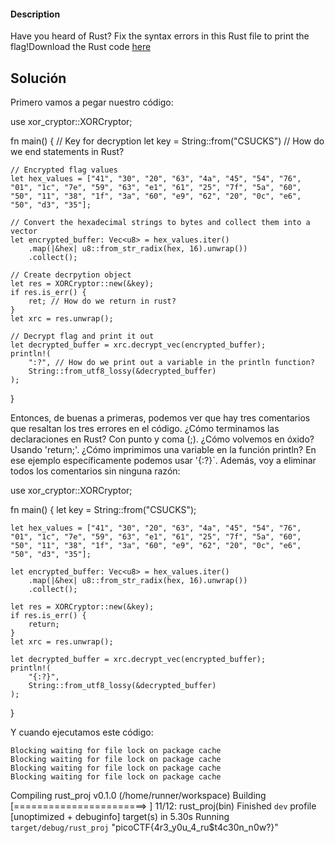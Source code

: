 #### Description

Have you heard of Rust? Fix the syntax errors in this Rust file to print the flag!Download the Rust code [here](https://challenge-files.picoctf.net/c_verbal_sleep/3f0e13f541928f420d9c8c96b06d4dbf7b2fa18b15adbd457108e8c80a1f5883/fixme1.tar.gz)

## Solución

Primero vamos a pegar nuestro código:

use xor_cryptor::XORCryptor;

fn main() {
    // Key for decryption
    let key = String::from("CSUCKS") // How do we end statements in Rust?

    // Encrypted flag values
    let hex_values = ["41", "30", "20", "63", "4a", "45", "54", "76", "01", "1c", "7e", "59", "63", "e1", "61", "25", "7f", "5a", "60", "50", "11", "38", "1f", "3a", "60", "e9", "62", "20", "0c", "e6", "50", "d3", "35"];

    // Convert the hexadecimal strings to bytes and collect them into a vector
    let encrypted_buffer: Vec<u8> = hex_values.iter()
        .map(|&hex| u8::from_str_radix(hex, 16).unwrap())
        .collect();

    // Create decrpytion object
    let res = XORCryptor::new(&key);
    if res.is_err() {
        ret; // How do we return in rust?
    }
    let xrc = res.unwrap();

    // Decrypt flag and print it out
    let decrypted_buffer = xrc.decrypt_vec(encrypted_buffer);
    println!(
        ":?", // How do we print out a variable in the println function? 
        String::from_utf8_lossy(&decrypted_buffer)
    );
}

Entonces, de buenas a primeras, podemos ver que hay tres comentarios que resaltan los tres errores en el código. ¿Cómo terminamos las declaraciones en Rust? Con punto y coma (;). ¿Cómo volvemos en óxido? Usando 'return;'. ¿Cómo imprimimos una variable en la función println? En ese ejemplo específicamente podemos usar '{:?}`. Además, voy a eliminar todos los comentarios sin ninguna razón:

use xor_cryptor::XORCryptor;

fn main() {
    let key = String::from("CSUCKS");

    let hex_values = ["41", "30", "20", "63", "4a", "45", "54", "76", "01", "1c", "7e", "59", "63", "e1", "61", "25", "7f", "5a", "60", "50", "11", "38", "1f", "3a", "60", "e9", "62", "20", "0c", "e6", "50", "d3", "35"];

    let encrypted_buffer: Vec<u8> = hex_values.iter()
        .map(|&hex| u8::from_str_radix(hex, 16).unwrap())
        .collect();

    let res = XORCryptor::new(&key);
    if res.is_err() {
        return;
    }
    let xrc = res.unwrap();

    let decrypted_buffer = xrc.decrypt_vec(encrypted_buffer);
    println!(
        "{:?}", 
        String::from_utf8_lossy(&decrypted_buffer)
    );
}

Y cuando ejecutamos este código:

    Blocking waiting for file lock on package cache
    Blocking waiting for file lock on package cache
    Blocking waiting for file lock on package cache
    Blocking waiting for file lock on package cache
   Compiling rust_proj v0.1.0 (/home/runner/workspace)
    Building [=======================>   ] 11/12: rust_proj(bin)
    Finished `dev` profile [unoptimized + debuginfo] target(s) in 5.30s
     Running `target/debug/rust_proj`
"picoCTF{4r3_y0u_4_ru$t4c30n_n0w?}"